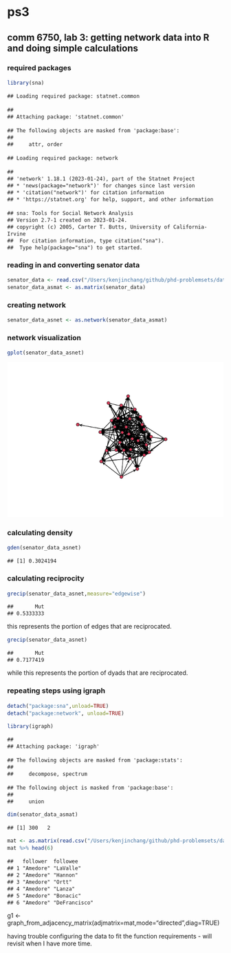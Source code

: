 ps3
================

## comm 6750, lab 3: getting network data into R and doing simple calculations

### required packages

``` r
library(sna)
```

    ## Loading required package: statnet.common

    ## 
    ## Attaching package: 'statnet.common'

    ## The following objects are masked from 'package:base':
    ## 
    ##     attr, order

    ## Loading required package: network

    ## 
    ## 'network' 1.18.1 (2023-01-24), part of the Statnet Project
    ## * 'news(package="network")' for changes since last version
    ## * 'citation("network")' for citation information
    ## * 'https://statnet.org' for help, support, and other information

    ## sna: Tools for Social Network Analysis
    ## Version 2.7-1 created on 2023-01-24.
    ## copyright (c) 2005, Carter T. Butts, University of California-Irvine
    ##  For citation information, type citation("sna").
    ##  Type help(package="sna") to get started.

### reading in and converting senator data

``` r
senator_data <- read.csv("/Users/kenjinchang/github/phd-problemsets/data/nys_senators_edgelist.csv")
senator_data_asmat <- as.matrix(senator_data)
```

### creating network

``` r
senator_data_asnet <- as.network(senator_data_asmat)
```

### network visualization

``` r
gplot(senator_data_asnet)
```

![](ps3_files/figure-gfm/unnamed-chunk-4-1.png)<!-- -->

### calculating density

``` r
gden(senator_data_asnet)
```

    ## [1] 0.3024194

### calculating reciprocity

``` r
grecip(senator_data_asnet,measure="edgewise")
```

    ##       Mut 
    ## 0.5333333

this represents the portion of edges that are reciprocated.

``` r
grecip(senator_data_asnet)
```

    ##       Mut 
    ## 0.7177419

while this represents the portion of dyads that are reciprocated.

### repeating steps using igraph

``` r
detach("package:sna",unload=TRUE)
detach("package:network", unload=TRUE)
```

``` r
library(igraph)
```

    ## 
    ## Attaching package: 'igraph'

    ## The following objects are masked from 'package:stats':
    ## 
    ##     decompose, spectrum

    ## The following object is masked from 'package:base':
    ## 
    ##     union

``` r
dim(senator_data_asmat)
```

    ## [1] 300   2

``` r
mat <- as.matrix(read.csv("/Users/kenjinchang/github/phd-problemsets/data/nys_senators_edgelist.csv"),rownames=1,header=TRUE) 
mat %>% head(6)
```

    ##   follower  followee     
    ## 1 "Amedore" "LaValle"    
    ## 2 "Amedore" "Hannon"     
    ## 3 "Amedore" "Ortt"       
    ## 4 "Amedore" "Lanza"      
    ## 5 "Amedore" "Bonacic"    
    ## 6 "Amedore" "DeFrancisco"

g1 \<-
graph_from_adjacency_matrix(adjmatrix=mat,mode=“directed”,diag=TRUE)

having trouble configuring the data to fit the function requirements -
will revisit when I have more time.
